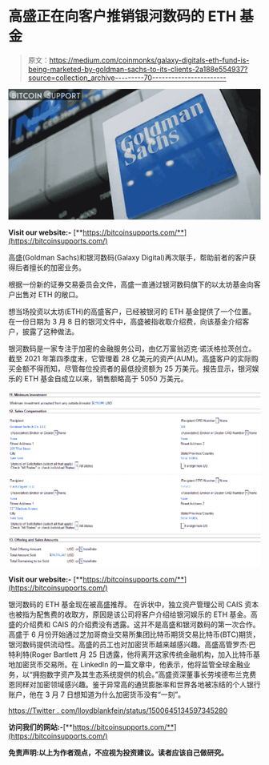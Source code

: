 # 高盛正在向客户推销银河数码的 ETH 基金

> 原文：<https://medium.com/coinmonks/galaxy-digitals-eth-fund-is-being-marketed-by-goldman-sachs-to-its-clients-2a188e554937?source=collection_archive---------70----------------------->

![](img/3714446fd017c1461b7777ae60afa8e4.png)

**Visit our website:-** [**https://bitcoinsupports.com/**](https://bitcoinsupports.com/)

高盛(Goldman Sachs)和银河数码(Galaxy Digital)再次联手，帮助前者的客户获得后者擅长的加密业务。

根据一份新的证券交易委员会文件，高盛一直通过银河数码旗下的以太坊基金向客户出售对 ETH 的敞口。

想当场投资以太坊(ETH)的高盛客户，已经被银河的 ETH 基金提供了一个位置。在一份日期为 3 月 8 日的银河文件中，高盛被指收取介绍费，向该基金介绍客户，披露了这种做法。

银河数码是一家专注于加密的金融服务公司，由亿万富翁迈克·诺沃格拉茨创立。截至 2021 年第四季度末，它管理着 28 亿美元的资产(AUM)。高盛客户的实际购买金额不得而知，尽管每位投资者的最低投资额为 25 万美元。报告显示，银河娱乐的 ETH 基金自成立以来，销售额略高于 5050 万美元。

![](img/55566b3a5858581b9ea862d23adca62c.png)

**Visit our website:-** [**https://bitcoinsupports.com/**](https://bitcoinsupports.com/)

银河数码的 ETH 基金现在被高盛推荐。
在诉状中，独立资产管理公司 CAIS 资本也被指为配售费的收取方，原因是该公司将客户介绍给银河娱乐的 ETH 基金。高盛的介绍费和 CAIS 的介绍费没有透露。这并不是高盛和银河数码的第一次合作。高盛于 6 月份开始通过芝加哥商业交易所集团比特币期货交易比特币(BTC)期货，银河数码提供流动性。高盛的员工也对加密货币越来越感兴趣。高盛高管罗杰·巴特利特(Roger Bartlett 月 25 日透露，他将离开这家传统金融机构，加入比特币基地加密货币交易所。在 LinkedIn 的一篇文章中，他表示，他将监管全球金融业务，以“拥抱数字资产及其生态系统提供的机会。”高盛资深董事长劳埃德布兰克费恩同样对加密领域感兴趣。鉴于异常高的通货膨胀率和世界各地被冻结的个人银行账户，他在 3 月 7 日想知道为什么加密货币没有“一刻”。

[https://Twitter . com/lloydblankfein/status/1500645134597345280](https://twitter.com/lloydblankfein/status/1500645134597345280)

**访问我们的网站:-**[**https://bitcoinsupports.com/**](https://bitcoinsupports.com/)

**免责声明:以上为作者观点，不应视为投资建议。读者应该自己做研究。**